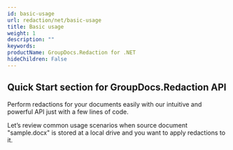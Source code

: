 ```yaml
---
id: basic-usage
url: redaction/net/basic-usage
title: Basic usage
weight: 1
description: ""
keywords: 
productName: GroupDocs.Redaction for .NET
hideChildren: False
---
```

## Quick Start section for GroupDocs.Redaction API

Perform redactions for your documents easily with our intuitive and powerful API just with a few lines of code.

Let’s review common usage scenarios when source document "sample.docx" is stored at a local drive and you want to apply redactions to it.
